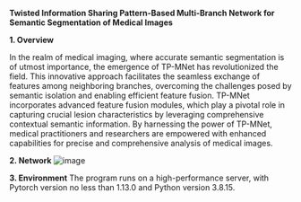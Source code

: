 
**Twisted Information Sharing Pattern-Based Multi-Branch Network for Semantic Segmentation of Medical Images**

**1. Overview**

In the realm of medical imaging, where accurate semantic segmentation is of utmost importance, the emergence of TP-MNet has revolutionized the field. This innovative approach facilitates the seamless exchange of features among neighboring branches, overcoming the challenges posed by semantic isolation and enabling efficient feature fusion. TP-MNet incorporates advanced feature fusion modules, which play a pivotal role in capturing crucial lesion characteristics by leveraging comprehensive contextual semantic information. By harnessing the power of TP-MNet, medical practitioners and researchers are empowered with enhanced capabilities for precise and comprehensive analysis of medical images.


**2. Network**
![image](https://github.com/YF-W/TP-MNet/assets/66008255/bb040db5-0461-4011-924f-d951dad672d3)


**3. Environment**
The program runs on a high-performance server, with Pytorch version no less than 1.13.0 and Python version 3.8.15.
